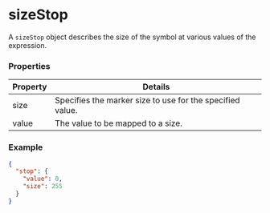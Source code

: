 # sizeStop

A `sizeStop` object describes the size of the symbol at various values of the expression.

### Properties

| Property | Details
| --- | ---
| size | Specifies the marker size to use for the specified value.
| value | The value to be mapped to a size.


### Example

```json
{
  "stop": {
    "value": 0,
    "size": 255
  }
}
```

